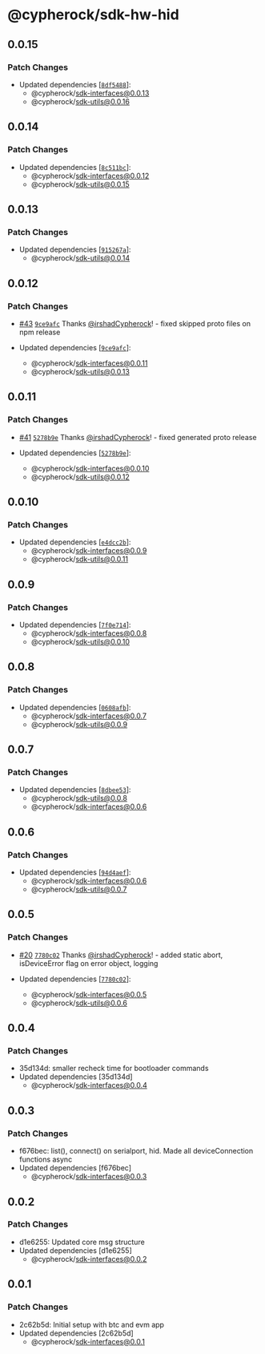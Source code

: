 # @cypherock/sdk-hw-hid

## 0.0.15

### Patch Changes

- Updated dependencies [[`8df5488`](https://github.com/Cypherock/sdk/commit/8df5488535bdbf0d4372dda30890e81085502098)]:
  - @cypherock/sdk-interfaces@0.0.13
  - @cypherock/sdk-utils@0.0.16

## 0.0.14

### Patch Changes

- Updated dependencies [[`8c511bc`](https://github.com/Cypherock/sdk/commit/8c511bc78c53d88e62ae77dc99f3aa863a5ce4e9)]:
  - @cypherock/sdk-interfaces@0.0.12
  - @cypherock/sdk-utils@0.0.15

## 0.0.13

### Patch Changes

- Updated dependencies [[`915267a`](https://github.com/Cypherock/sdk/commit/915267a995d35f9d801ede72a8285eff60887207)]:
  - @cypherock/sdk-utils@0.0.14

## 0.0.12

### Patch Changes

- [#43](https://github.com/Cypherock/sdk/pull/43) [`9ce9afc`](https://github.com/Cypherock/sdk/commit/9ce9afc2cd88f7c3334eda8120afe6365bc728da) Thanks [@irshadCypherock](https://github.com/irshadCypherock)! - fixed skipped proto files on npm release

- Updated dependencies [[`9ce9afc`](https://github.com/Cypherock/sdk/commit/9ce9afc2cd88f7c3334eda8120afe6365bc728da)]:
  - @cypherock/sdk-interfaces@0.0.11
  - @cypherock/sdk-utils@0.0.13

## 0.0.11

### Patch Changes

- [#41](https://github.com/Cypherock/sdk/pull/41) [`5278b9e`](https://github.com/Cypherock/sdk/commit/5278b9ee6327e7835e4366cf91c087d7bb4941fd) Thanks [@irshadCypherock](https://github.com/irshadCypherock)! - fixed generated proto release

- Updated dependencies [[`5278b9e`](https://github.com/Cypherock/sdk/commit/5278b9ee6327e7835e4366cf91c087d7bb4941fd)]:
  - @cypherock/sdk-interfaces@0.0.10
  - @cypherock/sdk-utils@0.0.12

## 0.0.10

### Patch Changes

- Updated dependencies [[`e4dcc2b`](https://github.com/Cypherock/sdk/commit/e4dcc2b2d7a91b3f4da26465e452add0aa46412b)]:
  - @cypherock/sdk-interfaces@0.0.9
  - @cypherock/sdk-utils@0.0.11

## 0.0.9

### Patch Changes

- Updated dependencies [[`7f0e714`](https://github.com/Cypherock/sdk/commit/7f0e71410c79b96d5068d6406d1a1d8ca81d18be)]:
  - @cypherock/sdk-interfaces@0.0.8
  - @cypherock/sdk-utils@0.0.10

## 0.0.8

### Patch Changes

- Updated dependencies [[`0608afb`](https://github.com/Cypherock/sdk/commit/0608afbdab2446027437ba41e6cceae0504a2050)]:
  - @cypherock/sdk-interfaces@0.0.7
  - @cypherock/sdk-utils@0.0.9

## 0.0.7

### Patch Changes

- Updated dependencies [[`8dbee53`](https://github.com/Cypherock/sdk/commit/8dbee53a232ce117f88a95a7095595f8f3b00f22)]:
  - @cypherock/sdk-utils@0.0.8
  - @cypherock/sdk-interfaces@0.0.6

## 0.0.6

### Patch Changes

- Updated dependencies [[`94d4aef`](https://github.com/Cypherock/sdk/commit/94d4aef281617c818745e2eac4bf724bf13dead9)]:
  - @cypherock/sdk-interfaces@0.0.6
  - @cypherock/sdk-utils@0.0.7

## 0.0.5

### Patch Changes

- [#20](https://github.com/Cypherock/sdk/pull/20) [`7780c02`](https://github.com/Cypherock/sdk/commit/7780c02bb1625d5cc5f658c252b83b20ad20324f) Thanks [@irshadCypherock](https://github.com/irshadCypherock)! - added static abort, isDeviceError flag on error object, logging

- Updated dependencies [[`7780c02`](https://github.com/Cypherock/sdk/commit/7780c02bb1625d5cc5f658c252b83b20ad20324f)]:
  - @cypherock/sdk-interfaces@0.0.5
  - @cypherock/sdk-utils@0.0.6

## 0.0.4

### Patch Changes

- 35d134d: smaller recheck time for bootloader commands
- Updated dependencies [35d134d]
  - @cypherock/sdk-interfaces@0.0.4

## 0.0.3

### Patch Changes

- f676bec: list(), connect() on serialport, hid. Made all deviceConnection functions async
- Updated dependencies [f676bec]
  - @cypherock/sdk-interfaces@0.0.3

## 0.0.2

### Patch Changes

- d1e6255: Updated core msg structure
- Updated dependencies [d1e6255]
  - @cypherock/sdk-interfaces@0.0.2

## 0.0.1

### Patch Changes

- 2c62b5d: Initial setup with btc and evm app
- Updated dependencies [2c62b5d]
  - @cypherock/sdk-interfaces@0.0.1
